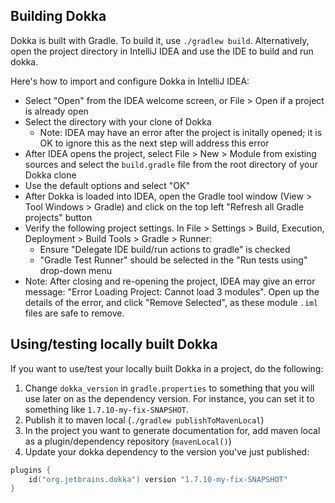 ## Building Dokka

Dokka is built with Gradle. To build it, use `./gradlew build`.
Alternatively, open the project directory in IntelliJ IDEA and use the IDE to build and run dokka.

Here's how to import and configure Dokka in IntelliJ IDEA:
 * Select "Open" from the IDEA welcome screen, or File > Open if a project is
  already open
* Select the directory with your clone of Dokka
  * Note: IDEA may have an error after the project is initally opened; it is OK
    to ignore this as the next step will address this error
* After IDEA opens the project, select File > New > Module from existing sources
  and select the `build.gradle` file from the root directory of your Dokka clone
* Use the default options and select "OK"
* After Dokka is loaded into IDEA, open the Gradle tool window (View > Tool
  Windows > Gradle) and click on the top left "Refresh all Gradle projects"
  button
* Verify the following project settings.  In File > Settings > Build, Execution,
  Deployment > Build Tools > Gradle > Runner:
  * Ensure "Delegate IDE build/run actions to gradle" is checked
  * "Gradle Test Runner" should be selected in the "Run tests using" drop-down
    menu
* Note: After closing and re-opening the project, IDEA may give an error
  message: "Error Loading Project: Cannot load 3 modules".  Open up the details
  of the error, and click "Remove Selected", as these module `.iml` files are
  safe to remove.

## Using/testing locally built Dokka
  
If you want to use/test your locally built Dokka in a project, do the following:
1. Change `dokka_version` in `gradle.properties` to something that you will use later on as the dependency version.
   For instance, you can set it to something like `1.7.10-my-fix-SNAPSHOT`.
2. Publish it to maven local (`./gradlew publishToMavenLocal`)
3. In the project you want to generate documentation for, add maven local as a plugin/dependency
   repository (`mavenLocal()`)
4. Update your dokka dependency to the version you've just published:
```kotlin
plugins {
    id("org.jetbrains.dokka") version "1.7.10-my-fix-SNAPSHOT"
}
```
